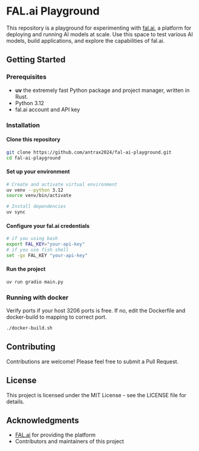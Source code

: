 # FAL.ai Playground

This repository is a playground for experimenting with [fal.ai](https://fal.ai), a platform for deploying and running AI models at scale. Use this space to test various AI models, build applications, and explore the capabilities of fal.ai.

## Getting Started

### Prerequisites

- **uv** the extremely fast Python package and project manager, written in Rust.
- Python 3.12
- fal.ai account and API key

### Installation

#### Clone this repository

```bash
git clone https://github.com/antrax2024/fal-ai-playground.git
cd fal-ai-playground
```

#### Set up your environment

```bash
# Create and activate virtual environment
uv venv --python 3.12
source venv/bin/activate

# Install dependencies
uv sync
```

#### Configure your fal.ai credentials

```bash
# if you using bash
export FAL_KEY="your-api-key"
# if you use fish shell
set -gx FAL_KEY "your-api-key"
```

#### Run the project

```bash
uv run gradio main.py
```

### Running with docker

Verify ports if your host 3206 ports is free. If no, edit the Dockerfile and docker-build to mapping to correct port.

```bash
./docker-build.sh
```

## Contributing

Contributions are welcome! Please feel free to submit a Pull Request.

## License

This project is licensed under the MIT License - see the LICENSE file for details.

## Acknowledgments

- [FAL.ai](https://fal.ai) for providing the platform
- Contributors and maintainers of this project
